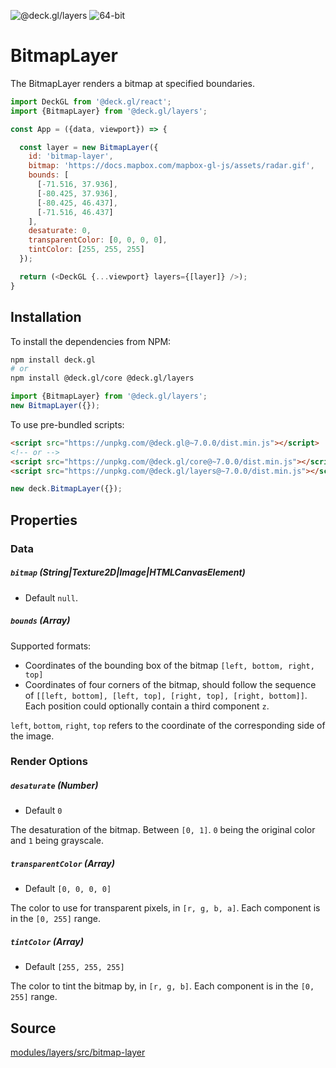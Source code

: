<p class="badges">
  <img src="https://img.shields.io/badge/@deck.gl/layers-lightgrey.svg?style=flat-square" alt="@deck.gl/layers" />
  <img src="https://img.shields.io/badge/fp64-yes-blue.svg?style=flat-square" alt="64-bit" />
</p>

# BitmapLayer

The BitmapLayer renders a bitmap at specified boundaries.

```js
import DeckGL from '@deck.gl/react';
import {BitmapLayer} from '@deck.gl/layers';

const App = ({data, viewport}) => {

  const layer = new BitmapLayer({
    id: 'bitmap-layer',
    bitmap: 'https://docs.mapbox.com/mapbox-gl-js/assets/radar.gif',
    bounds: [
      [-71.516, 37.936],
      [-80.425, 37.936],
      [-80.425, 46.437],
      [-71.516, 46.437]
    ],
    desaturate: 0,
    transparentColor: [0, 0, 0, 0],
    tintColor: [255, 255, 255]
  });

  return (<DeckGL {...viewport} layers={[layer]} />);
}
```


## Installation

To install the dependencies from NPM:

```bash
npm install deck.gl
# or
npm install @deck.gl/core @deck.gl/layers
```

```js
import {BitmapLayer} from '@deck.gl/layers';
new BitmapLayer({});
```

To use pre-bundled scripts:

```html
<script src="https://unpkg.com/@deck.gl@~7.0.0/dist.min.js"></script>
<!-- or -->
<script src="https://unpkg.com/@deck.gl/core@~7.0.0/dist.min.js"></script>
<script src="https://unpkg.com/@deck.gl/layers@~7.0.0/dist.min.js"></script>
```

```js
new deck.BitmapLayer({});
```


## Properties

### Data

##### `bitmap` (String|Texture2D|Image|HTMLCanvasElement)

- Default `null`.

##### `bounds` (Array)

Supported formats:

- Coordinates of the bounding box of the bitmap `[left, bottom, right, top]`
- Coordinates of four corners of the bitmap, should follow the sequence of `[[left, bottom], [left, top], [right, top], [right, bottom]]`. Each position could optionally contain a third component `z`.

`left`, `bottom`, `right`, `top` refers to the coordinate of the corresponding side of the image.

### Render Options

##### `desaturate` (Number)

- Default `0`

The desaturation of the bitmap. Between `[0, 1]`. `0` being the original color and `1` being grayscale.

##### `transparentColor` (Array)

- Default `[0, 0, 0, 0]`

The color to use for transparent pixels, in `[r, g, b, a]`. Each component is in the `[0, 255]` range.

##### `tintColor` (Array)

- Default `[255, 255, 255]`

The color to tint the bitmap by, in `[r, g, b]`. Each component is in the `[0, 255]` range.


## Source

[modules/layers/src/bitmap-layer](https://github.com/uber/deck.gl/tree/master/modules/layers/src/bitmap-layer)
